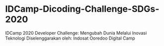 # IDCamp-Dicoding-Challenge-SDGs-2020
IDCamp 2020 Developer Challenge: Mengubah Dunia Melalui Inovasi Teknologi Diselenggarakan oleh: Indosat Ooredoo Digital Camp
